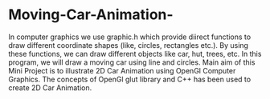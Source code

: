 # Moving-Car-Animation-
In computer graphics we use graphic.h which provide diirect functions to draw different coordinate shapes (like, circles, rectangles etc.). By using these functions, we can draw different objects like car, hut, trees, etc. In this program, we will draw a moving car using line and circles.
Main aim of this Mini Project is to illustrate 2D Car Animation using OpenGl Computer Graphics. The concepts of OpenGl glut library and C++ has been used to create 2D Car Animation.
